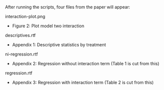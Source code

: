 After running the scripts, four files from the paper will appear:

interaction-plot.png
  
  * Figure 2: Plot model two interaction 

descriptives.rtf

  * Appendix 1: Descriptive statistics by treatment
  
ni-regression.rtf

  * Appendix 2: Regression without interaction term (Table 1 is cut from this)

regression.rtf

  * Appendix 3: Regression with interaction term (Table 2 is cut from this)
